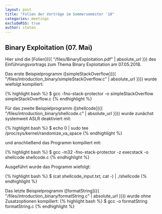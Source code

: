 ```yaml
---
layout: post
title: "Folien der Vorträge im Sommersemester '18"
categories: meetings
excludeRSS: true
author: itaton
---
```


## Binary Exploitation (07. Mai)
Hier sind die [Folien]({{ "/files/BinaryExploitation.pdf" | absolute_url }}) des Einführungsvortrags zum Thema Binary Exploitation am 07.05.2018.

Das erste Beispielprogramm ([simpleStackOverflow]({{ "/files/introduction_binary/simpleStackOverflow.c" | absolute_url }})) wurde wiefolgt kompiliert:

{% highlight bash %}
$ gcc -fno-stack-protector -o simpleStackOverflow simpleStackOverflow.c
{% endhighlight %}

Für das zweite Beispielprogramm ([shellcode]({{ "/files/introduction_binary/shellcode.c" | absolute_url }})) wurde zunächst systemweit ASLR deaktiviert mit: 

{% highlight bash %}
$ echo 0 | sudo tee /proc/sys/kernel/randomize_va_space
{% endhighlight %}

und anschließend das Programm kompiliert mit:

{% highlight bash %}
$ gcc -m32 -fno-stack-protector -z  execstack -o shellcode shellcode.c
{% endhighlight %}

Ausgeführt wurde das Programm wiefolgt:

{% highlight bash %}
$ (cat shellcode_input.txt; cat -) | ./shellcode
{% endhighlight %}

Das letzte Beispielprogramm ([formatString]({{ "/files/introduction_binary/formatString.c" | absolute_url }})) wurde ohne Zusatzoptionen kompiliert:
{% highlight bash %}
$ gcc -o formatString formatString.c
{% endhighlight %}
